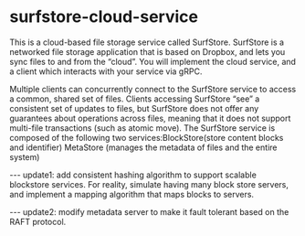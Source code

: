 # surfstore-cloud-service
This is a cloud-based file storage service called SurfStore. SurfStore is a networked file storage application that is based on Dropbox, and lets you sync files to and from the “cloud”. You will implement the cloud service, and a client which interacts with your service via gRPC.

Multiple clients can concurrently connect to the SurfStore service to access a common, shared set of files. Clients accessing SurfStore “see” a consistent set of updates to files, but SurfStore does not offer any guarantees about operations across files, meaning that it does not support multi-file transactions (such as atomic move).
The SurfStore service is composed of the following two services:BlockStore(store content blocks and identifier) MetaStore (manages the metadata of files and the entire system)


--- update1: add consistent hashing algorithm to support scalable blockstore services. For reality, simulate having many block store servers, and implement a mapping algorithm that maps blocks to servers.

--- update2: modify metadata server to make it fault tolerant based on the RAFT protocol. 

